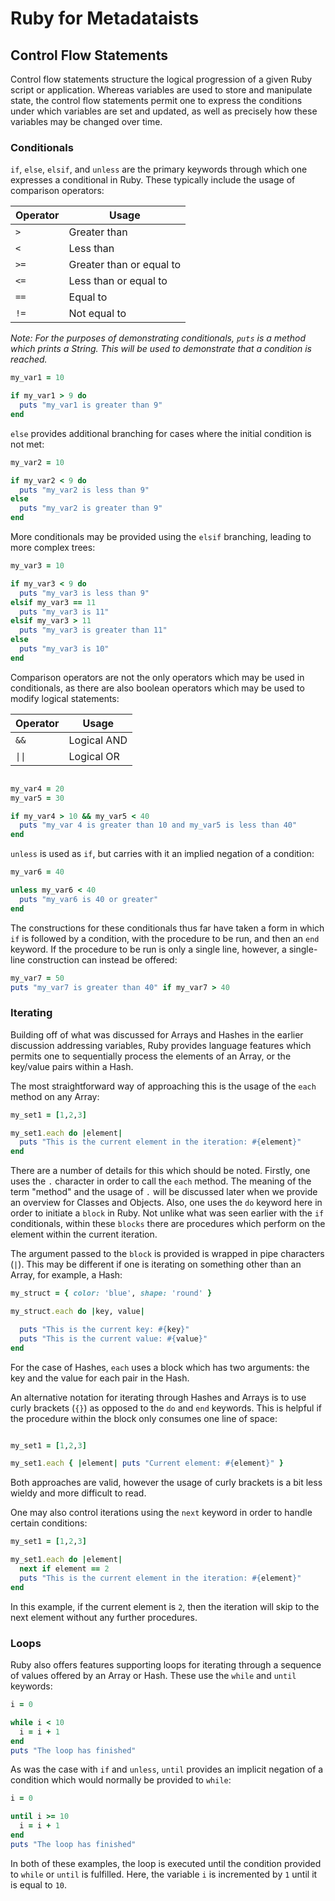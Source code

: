 # Ruby for Metadataists
## Control Flow Statements

Control flow statements structure the logical progression of a given Ruby script
or application.  Whereas variables are used to store and manipulate state, the
control flow statements permit one to express the conditions under which
variables are set and updated, as well as precisely how these variables may be
changed over time.

### Conditionals

`if`, `else`, `elsif`, and `unless` are the primary keywords through which one expresses
a conditional in Ruby.  These typically include the usage of comparison
operators:

| Operator | Usage                    |
| -------- | ------------------------ |
| `>`      | Greater than             |
| `<`      | Less than                |
| `>=`     | Greater than or equal to |
| `<=`     | Less than or equal to    |
| `==`     | Equal to                 |
| `!=`     | Not equal to             |

*Note: For the purposes of demonstrating conditionals, `puts` is a method
which prints a String.  This will be used to demonstrate that a condition is
reached.*

```ruby
my_var1 = 10

if my_var1 > 9 do
  puts "my_var1 is greater than 9"
end
```

`else` provides additional branching for cases where the initial condition is
not met:

```ruby
my_var2 = 10

if my_var2 < 9 do
  puts "my_var2 is less than 9"
else
  puts "my_var2 is greater than 9"
end
```

More conditionals may be provided using the `elsif` branching, leading to more
complex trees:

```ruby
my_var3 = 10

if my_var3 < 9 do
  puts "my_var3 is less than 9"
elsif my_var3 == 11
  puts "my_var3 is 11"
elsif my_var3 > 11
  puts "my_var3 is greater than 11"
else
  puts "my_var3 is 10"
end
```

Comparison operators are not the only operators which may be used in
conditionals, as there are also boolean operators which may be used to modify
logical statements:

| Operator | Usage       |
| -------- | ----------- |
| `&&`     | Logical AND |
| `\|\|`     | Logical OR  |

```ruby

my_var4 = 20
my_var5 = 30

if my_var4 > 10 && my_var5 < 40
  puts "my_var 4 is greater than 10 and my_var5 is less than 40"
end
```

`unless` is used as `if`, but carries with it an implied negation of a condition:

```ruby
my_var6 = 40

unless my_var6 < 40
  puts "my_var6 is 40 or greater"
end
```

The constructions for these conditionals thus far have taken a form in which
`if` is followed by a condition, with the procedure to be run, and then an `end`
 keyword.  If the procedure to be run is only a single line, however, a
single-line construction can instead be offered:

```ruby
my_var7 = 50
puts "my_var7 is greater than 40" if my_var7 > 40
```

### Iterating

Building off of what was discussed for Arrays and Hashes in the earlier
discussion addressing variables, Ruby provides language features which permits
one to sequentially process the elements of an Array, or the key/value pairs
within a Hash.

The most straightforward way of approaching this is the usage of the `each`
method on any Array:

```ruby
my_set1 = [1,2,3]

my_set1.each do |element|
  puts "This is the current element in the iteration: #{element}"
end
```

There are a number of details for this which should be noted.  Firstly, one uses
the `.` character in order to call the `each` method.  The meaning of the term
"method" and the usage of `.` will be discussed later when we provide an
overview for Classes and Objects.  Also, one uses the `do` keyword here in
 order to initiate a `block` in Ruby.  Not unlike what was seen earlier with the
`if` conditionals, within these `blocks` there are procedures which perform on
 the element within the current iteration.

The argument passed to the `block` is provided is wrapped in pipe characters
(`|`).  This may be different if one is iterating on something other than an
 Array, for example, a Hash:

```ruby
my_struct = { color: 'blue', shape: 'round' }

my_struct.each do |key, value|

  puts "This is the current key: #{key}"
  puts "This is the current value: #{value}"
end
```

For the case of Hashes, `each` uses a block which has two arguments: the key and
the value for each pair in the Hash.

An alternative notation for iterating through Hashes and Arrays is to use curly
brackets (`{}`) as opposed to the `do` and `end` keywords.  This is helpful if
the procedure within the block only consumes one line of space:

```ruby

my_set1 = [1,2,3]

my_set1.each { |element| puts "Current element: #{element}" }
```

Both approaches are valid, however the usage of curly brackets is a bit less
wieldy and more difficult to read.

One may also control iterations using the `next` keyword in order to
handle certain conditions:

```ruby
my_set1 = [1,2,3]

my_set1.each do |element|
  next if element == 2
  puts "This is the current element in the iteration: #{element}"
end
```

In this example, if the current element is `2`, then the iteration will skip to
the next element without any further procedures.

### Loops

Ruby also offers features supporting loops for iterating through a sequence of
values offered by an Array or Hash.  These use the `while` and `until` keywords:

```ruby
i = 0

while i < 10
  i = i + 1
end
puts "The loop has finished"
```

As was the case with `if` and `unless`, `until` provides an implicit negation of
a condition which would normally be provided to `while`:

```ruby
i = 0

until i >= 10
  i = i + 1
end
puts "The loop has finished"
```

In both of these examples, the loop is executed until the condition provided to
`while` or `until` is fulfilled.  Here, the variable `i` is incremented by `1`
until it is equal to `10`.

